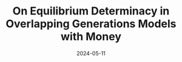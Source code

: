 ---
title: "On Equilibrium Determinacy in Overlapping Generations Models
with Money"
collection: publications
link: https://doi.org/10.1016/j.econlet.2024.111758
venue: "Economics Letters"
date: 2024-05-11
tags:
  - theoretical
  - macro
coauthor: "Tomohiro Hirano"
wpurl: https://arxiv.org/abs/2403.13222
---